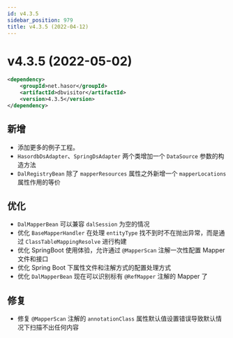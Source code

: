 ```yaml
---
id: v4.3.5
sidebar_position: 979
title: v4.3.5 (2022-04-12)
---
```


# v4.3.5 (2022-05-02)

```xml
<dependency>
    <groupId>net.hasor</groupId>
    <artifactId>dbvisitor</artifactId>
    <version>4.3.5</version>
</dependency>
```

## 新增
- 添加更多的例子工程。
- `HasordbDsAdapter`、`SpringDsAdapter` 两个类增加一个 `DataSource` 参数的构造方法
- `DalRegistryBean` 除了 `mapperResources` 属性之外新增一个 `mapperLocations` 属性作用的等价

## 优化
- `DalMapperBean` 可以兼容 `dalSession` 为空的情况
- 优化 `BaseMapperHandler` 在处理 `entityType` 找不到时不在抛出异常，而是通过 `ClassTableMappingResolve` 进行构建
- 优化 SpringBoot 使用体验，允许通过 `@MapperScan` 注解一次性配置 Mapper 文件和接口
- 优化 Spring Boot 下属性文件和注解方式的配置处理方式
- 优化 `DalMapperBean` 现在可以识别标有 `@RefMapper` 注解的 Mapper 了

## 修复
- 修复 `@MapperScan` 注解的 `annotationClass` 属性默认值设置错误导致默认情况下扫描不出任何内容
